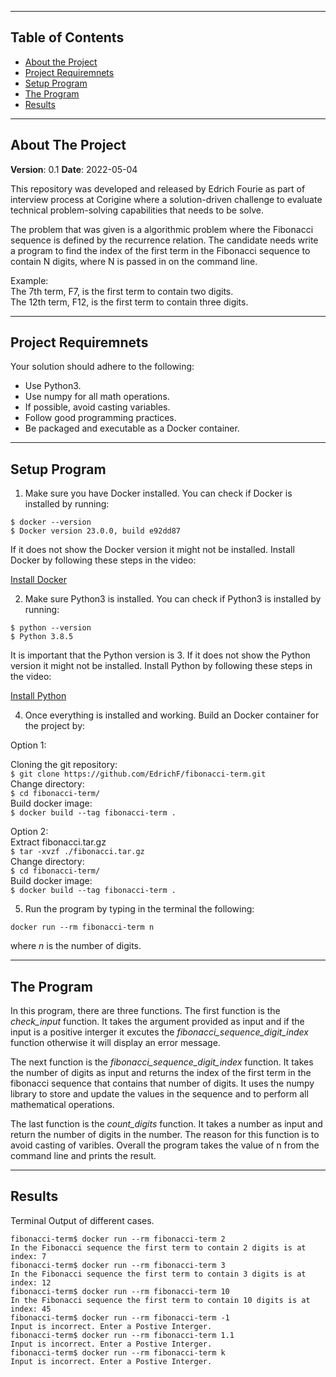 <!--
╔══════════════════════════════════════════════════════════════════════════════╗
║ README - Corigine Technical Assignment 2023                                  ║
╚══════════════════════════════════════════════════════════════════════════════╝

This is the README for the Corigine Technical Assignment 2023 repository. 

-->

<!--
╔══════════════════════════════════════════════════════════════════════════════╗
║ Table of Contents                                                            ║
╚══════════════════════════════════════════════════════════════════════════════╝
-->
-------------------------------------------------------------------------------
## Table of Contents

* [About the Project](#about-the-project)
* [Project Requiremnets](#project-requiremnets)
* [Setup Program](#setup-program)
* [The Program](#the-program)
* [Results](#results)


<!--
╔══════════════════════════════════════════════════════════════════════════════╗
║ About The Project                                                            ║
╚══════════════════════════════════════════════════════════════════════════════╝
-->
-------------------------------------------------------------------------------
## About The Project

**Version**: 0.1
**Date**: 2022-05-04

This repository was developed and released by Edrich Fourie as part of interview process at Corigine where a solution-driven challenge to evaluate technical problem-solving capabilities that needs to be solve.


The problem that was given is a algorithmic problem where the Fibonacci sequence is defined by the recurrence relation. The candidate needs write a program to find the index of the first term in the Fibonacci sequence to contain N digits, where N is passed in on the command line.


Example:\
The 7th term, F7, is the first term to contain two digits.\
The 12th term, F12, is the first term to contain three digits.


<!--
╔══════════════════════════════════════════════════════════════════════════════╗
║ 1. Project Requirements                                                      ║
╚══════════════════════════════════════════════════════════════════════════════╝
-->
-------------------------------------------------------------------------------
## Project Requiremnets
Your solution should adhere to the following:

* Use Python3.
* Use numpy for all math operations.
* If possible, avoid casting variables.
* Follow good programming practices.
* Be packaged and executable as a Docker container.

<!--
╔══════════════════════════════════════════════════════════════════════════════╗
║ 2. Setup Program                                                             ║
╚══════════════════════════════════════════════════════════════════════════════╝
-->
-------------------------------------------------------------------------------
## Setup Program

1. Make sure you have Docker installed. You can check if Docker is installed by running:

```consol
$ docker --version
$ Docker version 23.0.0, build e92dd87
```

If it does not show the Docker version it might not be installed. Install Docker by following these steps in the video:

[Install Docker](https://www.youtube.com/watch?v=aMKUuaga85A&t=48s&ab_channel=ProgrammingKnowledge)

2. Make sure Python3 is installed. You can check if Python3 is installed by running:

```consol
$ python --version
$ Python 3.8.5
```

It is important that the Python version is 3. If it does not show the Python version it might not be installed. Install Python by following these steps in the video:

[Install Python](https://www.youtube.com/watch?v=7H-DcdSmV0U&ab_channel=KamrulsKode)

4. Once everything is installed and working. Build an Docker container for the project by:

Option 1:

Cloning the git repository:\
`$ git clone https://github.com/EdrichF/fibonacci-term.git`\
Change directory:\
`$ cd fibonacci-term/`\
Build docker image:\
`$ docker build --tag fibonacci-term .`

Option 2:\
Extract fibonacci.tar.gz\
`$ tar -xvzf ./fibonacci.tar.gz`\
Change directory:\
`$ cd fibonacci-term/`\
Build docker image:\
`$ docker build --tag fibonacci-term .`


5. Run the program by typing in the terminal the following:

`docker run --rm fibonacci-term n`

where *n* is the number of digits.

<!--
╔══════════════════════════════════════════════════════════════════════════════╗
║ 3. The Program                                                               ║
╚══════════════════════════════════════════════════════════════════════════════╝
-->
-------------------------------------------------------------------------------
## The Program

In this program, there are three functions. The first function is the *check_input* function. It takes the argument provided as input and if the input is a positive interger it excutes 
the *fibonacci_sequence_digit_index* function otherwise it will display an error message. 

The next function is the *fibonacci_sequence_digit_index* function. It takes the number of digits as input and returns the index of the first term in the fibonacci sequence that contains that number of digits. It uses the numpy library to store and update the values in the sequence and to perform all mathematical operations. 

The last function is the *count_digits* function. It takes a number as input and return the number of digits in the number. The reason for this function is to avoid casting of varibles. Overall the program takes the value of n from the command line and prints the result.


<!--
╔══════════════════════════════════════════════════════════════════════════════╗
║ 4. Results                                                                   ║
╚══════════════════════════════════════════════════════════════════════════════╝
-->
-------------------------------------------------------------------------------
## Results

Terminal Output of different cases.

```consol
fibonacci-term$ docker run --rm fibonacci-term 2
In the Fibonacci sequence the first term to contain 2 digits is at index: 7
fibonacci-term$ docker run --rm fibonacci-term 3
In the Fibonacci sequence the first term to contain 3 digits is at index: 12
fibonacci-term$ docker run --rm fibonacci-term 10
In the Fibonacci sequence the first term to contain 10 digits is at index: 45
fibonacci-term$ docker run --rm fibonacci-term -1
Input is incorrect. Enter a Postive Interger.
fibonacci-term$ docker run --rm fibonacci-term 1.1
Input is incorrect. Enter a Postive Interger.
fibonacci-term$ docker run --rm fibonacci-term k
Input is incorrect. Enter a Postive Interger.

```





